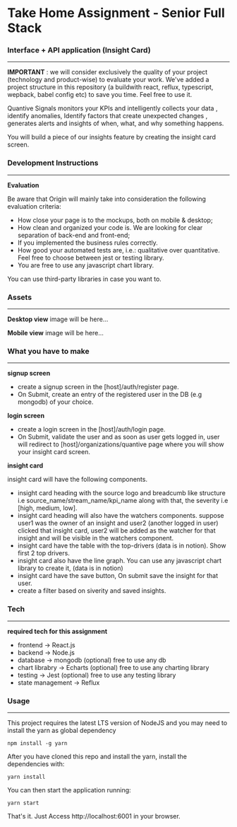 # Take Home Assignment - Senior Full Stack 
### Interface + API application (Insight Card)
---
**IMPORTANT** : we will consider exclusively the quality of your project (technology and product-wise) to evaluate your work. We've added a project structure in this repository (a buildwith react, reflux, typescript, wepback, babel config etc) to save you time. Feel free to use it.

Quantive Signals monitors your KPIs and intelligently collects your data , identify anomalies, Identify factors that create unexpected changes , generates alerts and insights of when, what, and why something happens.

You will build a piece of our insights feature by creating the insight card screen.
### Development Instructions
---
**Evaluation**

Be aware that Origin will mainly take into consideration the following evaluation criteria:
- How close your page is to the mockups, both on mobile & desktop;
- How clean and organized your code is. We are looking for clear separation of back-end and front-end;
- If you implemented the business rules correctly.
- How good your automated tests are, i.e.: qualitative over quantitative. Feel free to choose between jest or testing library.
- You are free to use any javascript chart library.

You can use third-party libraries in case you want to.

### Assets
---
**Desktop view**
image will be here...


**Mobile view**
image will be here...

### What you have to make
---
**signup screen**
- create a signup screen in the [host]/auth/register page.
- On Submit, create an entry of the registered user in the DB (e.g mongodb) of your choice.

**login screen**
- create a login screen in the [host]/auth/login page.
- On Submit, validate the user and as soon as user gets logged in, user will redirect to [host]/organizations/quantive page where you will show your insight card screen.

**insight card**

insight card will have the following components.
- insight card heading with the source logo and breadcumb like structure i.e source_name/stream_name/kpi_name along with that, the severity i.e [high, medium, low].
- insight card heading will also have the watchers components. suppose user1 was the owner of an insight and user2 (another logged in user) clicked that insight card, user2 will be added as the watcher for that insight and will be visible in the watchers component.
- insight card have the table with the top-drivers (data is in notion). Show first 2 top drivers.
- insight card also have the line graph. You can use any javascript chart library to create it, (data is in notion)
- insight card have the save button, On submit save the insight for that user. 
- create a filter based on siverity and saved insights.

### Tech
---
**required tech for this assignment**
- frontend -> React.js
- backend -> Node.js
- database -> mongodb (optional) free to use any db
- chart librabry -> Echarts (optional) free to use any charting library
- testing -> Jest (optional) free to use any testing library
- state management -> Reflux


### Usage
---
This project requires the latest LTS version of NodeJS and you may need to install the yarn as global dependency

```
npm install -g yarn
```
After you have cloned this repo and install the yarn, install the dependencies with:
```
yarn install
```
You can then start the application running:
```
yarn start
```
That's it. Just Access http://localhost:6001 in your browser.
